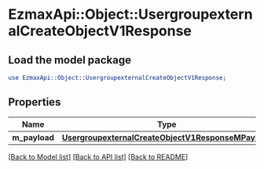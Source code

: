 # EzmaxApi::Object::UsergroupexternalCreateObjectV1Response

## Load the model package
```perl
use EzmaxApi::Object::UsergroupexternalCreateObjectV1Response;
```

## Properties
Name | Type | Description | Notes
------------ | ------------- | ------------- | -------------
**m_payload** | [**UsergroupexternalCreateObjectV1ResponseMPayload**](UsergroupexternalCreateObjectV1ResponseMPayload.md) |  | 

[[Back to Model list]](../README.md#documentation-for-models) [[Back to API list]](../README.md#documentation-for-api-endpoints) [[Back to README]](../README.md)


